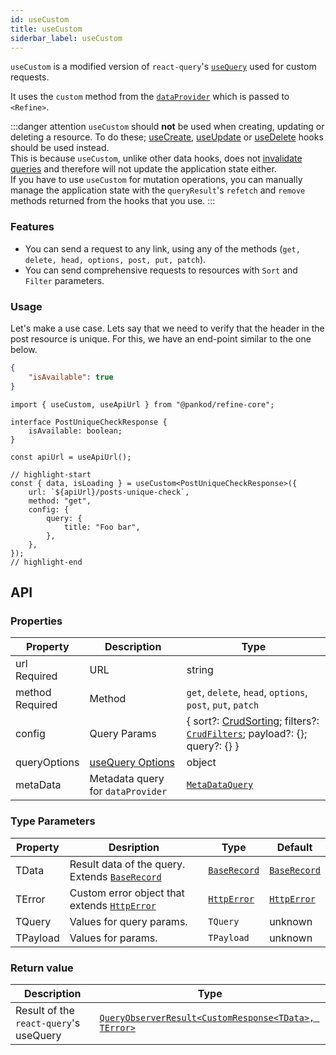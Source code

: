 ```yaml
---
id: useCustom
title: useCustom
siderbar_label: useCustom
---
```


`useCustom` is a modified version of `react-query`'s [`useQuery`](https://react-query.tanstack.com/reference/useQuery) used for custom requests.

It uses the `custom` method from the [`dataProvider`](/core/providers/data-provider.md) which is passed to `<Refine>`.

:::danger attention
`useCustom` should **not** be used when creating, updating or deleting a resource. To do these; [useCreate](/core/hooks/data/useCreate.md), [useUpdate](useUpdate.md) or [useDelete](useDelete.md) hooks should be used instead.  
This is because `useCustom`, unlike other data hooks, does not [invalidate queries](https://react-query.tanstack.com/guides/query-invalidation) and therefore will not update the application state either.  
If you have to use `useCustom` for mutation operations, you can manually manage the application state with the `queryResult`'s `refetch` and `remove` methods returned from the hooks that you use.
:::

### Features

-   You can send a request to any link, using any of the methods (`get, delete, head, options, post, put, patch`).
-   You can send comprehensive requests to resources with `Sort` and `Filter` parameters.

### Usage

Let's make a use case. Lets say that we need to verify that the header in the post resource is unique. For this, we have an end-point similar to the one below.

```json title="https://api.fake-rest.refine.dev/posts/unique-check?title=Foo bar"
{
    "isAvailable": true
}
```

```tsx
import { useCustom, useApiUrl } from "@pankod/refine-core";

interface PostUniqueCheckResponse {
    isAvailable: boolean;
}

const apiUrl = useApiUrl();

// highlight-start
const { data, isLoading } = useCustom<PostUniqueCheckResponse>({
    url: `${apiUrl}/posts-unique-check`,
    method: "get",
    config: {
        query: {
            title: "Foo bar",
        },
    },
});
// highlight-end
```

## API

### Properties

| Property                                        | Description                                                             | Type                                                                                                                                            |
| ----------------------------------------------- | ----------------------------------------------------------------------- | ----------------------------------------------------------------------------------------------------------------------------------------------- |
| url <div className="required">Required</div>    | URL                                                                     | string                                                                                                                                          |
| method <div className="required">Required</div> | Method                                                                  | `get`, `delete`, `head`, `options`, `post`, `put`, `patch`                                                                                      |
| config                                          | Query Params                                                            | { sort?: [CrudSorting](/core/interfaces.md#crudsorting); filters?: [`CrudFilters`](/core/interfaces.md#crudfilters); payload?: {}; query?: {} } |
| queryOptions                                    | [useQuery Options](https://react-query.tanstack.com/reference/useQuery) | object                                                                                                                                          |
| metaData                                            | Metadata query for `dataProvider`                                              | [`MetaDataQuery`](/core/interfaces.md#metadataquery)           | {}                                                                   |

### Type Parameters

| Property | Desription                                                                       | Type                                           | Default                                        |
| -------- | -------------------------------------------------------------------------------- | ---------------------------------------------- | ---------------------------------------------- |
| TData    | Result data of the query. Extends [`BaseRecord`](/core/interfaces.md#baserecord) | [`BaseRecord`](/core/interfaces.md#baserecord) | [`BaseRecord`](/core/interfaces.md#baserecord) |
| TError   | Custom error object that extends [`HttpError`](/core/interfaces.md#httperror)    | [`HttpError`](/core/interfaces.md#httperror)   | [`HttpError`](/core/interfaces.md#httperror)   |
| TQuery   | Values for query params.                                                         | `TQuery`                                       | unknown                                        |
| TPayload | Values for params.                                                               | `TPayload`                                     | unknown                                        |

### Return value

| Description                            | Type                                                                                                        |
| -------------------------------------- | ----------------------------------------------------------------------------------------------------------- |
| Result of the `react-query`'s useQuery | [`QueryObserverResult<CustomResponse<TData>, TError>`](https://react-query.tanstack.com/reference/useQuery) |
